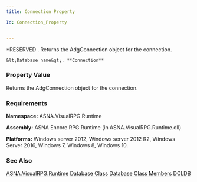```yaml
---
title: Connection Property

Id: Connection_Property


---
```


*RESERVED . Returns the AdgConnection object for the connection. 

```
&lt;Database name&gt;. **Connection**  
```

### Property Value
Returns the AdgConnection object for the connection.

### Requirements
**Namespace:** ASNA.VisualRPG.Runtime 

**Assembly:** ASNA Encore RPG Runtime (in ASNA.VisualRPG.Runtime.dll) 

**Platforms:** Windows server 2012, Windows server 2012 R2, Windows Server 2016, Windows 7, Windows 8, Windows 10. 

### See Also
[ASNA.VisualRPG.Runtime](aerLrfRuntimeNamespace.html)
[Database Class](aerLrfDatabaseClass.html)
[Database Class Members](aerLrfDatabaseMembers.html)
[DCLDB](DCLDB.html) 
